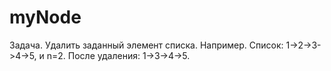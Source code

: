 # myNode
Задача.
Удалить заданный элемент списка.
Например. Список: 1->2->3->4->5, и n=2.
После удаления: 1->3->4->5.
